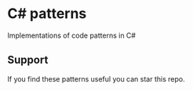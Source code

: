 # C# patterns
Implementations of code patterns in C#

## Support
If you find these patterns useful you can star this repo.
